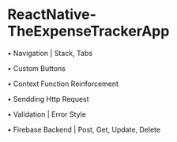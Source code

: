 # ReactNative-TheExpenseTrackerApp


• Navigation | Stack, Tabs

• Custom Buttons

• Context Function Reinforcement

• Sendding Http Request

• Validation | Error Style

• Firebase Backend | Post, Get, Update, Delete
